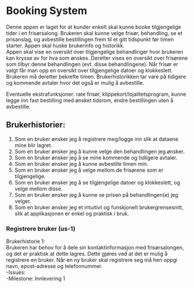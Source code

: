 # Booking System
Denne appen er laget for at kunder enkelt skal kunne booke tilgjengelige tider i en frisørsalong. Brukeren skal kunne velge frisør, behandling, se et prisanslag, og avbestille bestillingen frem til et gitt tidspunkt før timen starter. Appen skal huske brukerinfo og historikk. <br />
Appen skal vise en oversikt over tilgjengelige behandlinger hvor brukeren kan krysse av for hva som ønskes. Deretter vises en oversikt over frisørene som tilbyr denne behandlingen (evt. disse behandlingene). Når frisør er valgt får man opp en oversikt over tilgjengelige datoer og klokkeslett. Brukeren må deretter bekrefte timen. Brukerhistorikken tar vare på tidigere og kommende avtaler hvor det også er mulig å avbestille.<br /> 

Eventuelle ekstrafunksjoner: rate frisør, klippekort/lojalitetsprogram, kunne legge inn fast bestilling med ønsket tidsrom, endre bestillingen uten å avbestille.<br />

## Brukerhistorier:
1. Som en bruker ønsker jeg å registrere meg/logge inn slik at dataene mine blir lagret.
2. Som en bruker ønsker jeg å kunne velge den behandlingen jeg ønsker.
3. Som en bruker ønsker jeg å se mine kommende og tidligere avtaler.
4. Som en bruker ønsker jeg å kunne avbestille timen min.
5. Som en bruker ønsker jeg å velge mellom de frisørene som er tilgjengelige.
6. Som en bruker ønsker jeg å se tilgjengelige datoer og klokkeslett, og velge mellom disse. 
7. Som en bruker ønsker jeg å kunne se prisen på behandlingen(e) jeg velger.
8. Som en bruker ønsker jeg et intuitivt og funskjonelt brukergrensesnitt, slik at applikasjonen er enkel og praktisk i bruk.


### Registrere bruker (us-1)
Brukerhistorie 1: <br />
Brukeren har behov for å dele sin kontaktinformasjon med frisørsalongen, og det er praktisk at dette lagres. Dette gjøres ved at det er mulig å registrere en bruker. Når en ny bruker skal registrere seg må hen oppgi navn, epost-adresse og telefonnummer.<br />
 -Issues:<br />
 -Milestone: Innlevering 1<br />